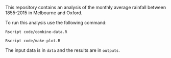 This repository contains an analysis of the monthly average rainfall between 1855-2015 in Melbourne and Oxford. 

To run this analysis use the following command:

```
Rscript code/combine-data.R

Rscript code/make-plot.R
```

The input data is in `data` and the results are in `outputs`.
